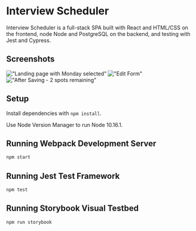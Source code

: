 # Interview Scheduler

Interview Scheduler is a full-stack SPA built with React and HTML/CSS on the frontend, node Node and PostgreSQL on the backend, and testing with Jest and Cypress.

## Screenshots

!["Landing page with Monday selected"](URL)
!["Edit Form"](URL)
!["After Saving - 2 spots remaining"](URL)

## Setup

Install dependencies with `npm install`.

Use Node Version Manager to run Node 10.16.1. 

## Running Webpack Development Server

```sh
npm start
```

## Running Jest Test Framework

```sh
npm test
```

## Running Storybook Visual Testbed

```sh
npm run storybook
```
